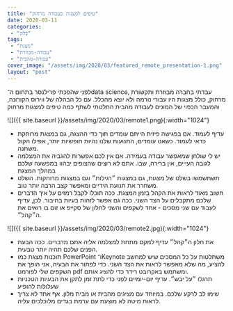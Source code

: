 ```yaml
---
title: "טיפים למצגות בעבודה מרחוק"
date: 2020-03-11
categories: 
 - "בלוג"
tags: 
 - "מצגת"
 - "עבודה-מבוזרת"
 - "עבודה-מהבית"
cover_image: "/assets/img/2020/03/featured_remote_presentation-1.png"
layout: "post"
---
```


לפני שהפכתי פרילנסר בתחום ה־data science, עבדתי בחברה מבוזרת ותקשורת מרחוק, כולל מצגות היו עבורי נורמה ולא יוצא מהכלל. עם כל הבהלה של ווירוס הקורונה, והמעבר הכפוי של המונים לעבודה מהבית החלטתי לשתף כמה טיפים למצגות מרחוק

![]({{ site.baseurl }}/assets/img/2020/03/remote1.png){:width="1024"}

* עדיף לעמוד. אם בפגישה פיזית הייתם עומדים תוך כדי ההצגה, גם במצגת מרוחקת כדאי לעמוד. כשאנו עומדים, התנועות שלנו נהיות חופשיות יותר, אפילו הקול משתנה. 
* יש לי שולחן שמאפשר עבודה בעמידה. אם אין לכם אפשרות להגביה את המצלמה לגובה העייים, אין ברירה, שבו. אתם לא רוצים שהצופים יבהוו במפשעה שלכם במהלך המצגת
* תשתשמשו בשלט של מצגות, גם במצגות ״רגילות״ וגם במצגות מרוחקות. השלט משחרר את תנועת הידיים ומאפשר קצב הרבה יותר טוב.
* חשוב מאוד לראות את הקהל בזמן המצגת. ככה תוכלו לקבל רמזים על איך הדברים שלכם מתקבלים על הצד השני. ככה גם אפשר לזהות בעיות בחיבור. לכן, עדיף לעבוד עם שני מסכים - אחד לשקפים והשני לחלון של סקייפ או זום בו רואים את ה״קהל״.

![]({{ site.baseurl }}/assets/img/2020/03/remote2.jpg){:width="1024"}

* את חלון ה״קהל״ עדיף למקם מתחת למצלמה אליה אתם מדברים. ככה הבעת הפנים שלכם תהיה יותר טבעית.
* תוכנות מצגת כמו PowerPoint ו־Keynote משתלטות על כל המסכים שיש למחשב להציע, מה שלא מאפשר לראות את הצד השני. כדי לפתור את הבעיה, אני הופך את השקפים שלי לפורמט pdf ומשתמש באקרובט רידר כדי להציג אותם.
* תרגלו ״על יבש״. עדיף יום-יומיים לפני כדי לתת זמן לתקן את הבעיות הטכניות שעלולות להופיע
* שימו לב לרקע שלכם. במיוחד עם מציגים מהבית או מבית מלון. אף אחד לא צריך לראות מיטה לא מוצעת עם ערמת בגדים מלוכלכים עליה.
